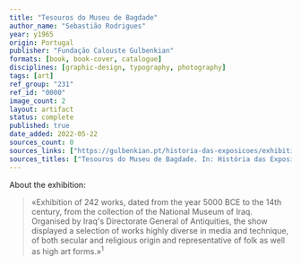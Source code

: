 ```yaml
---
title: "Tesouros do Museu de Bagdade"
author_name: "Sebastião Rodrigues"
year: y1965
origin: Portugal
publisher: "Fundação Calouste Gulbenkian"
formats: [book, book-cover, catalogue]
disciplines: [graphic-design, typography, photography]
tags: [art]
ref_group: "231"
ref_id: "0000"
image_count: 2
layout: artifact
status: complete
published: true
date_added: 2022-05-22
sources_count: 0
sources_links: ["https://gulbenkian.pt/historia-das-exposicoes/exhibitions/117/"]
sources_titles: ["Tesouros do Museu de Bagdade. In: História das Exposições de Arte Gulbenkian [pt/en]"]
---
```


About the exhibition:

<blockquote>
«Exhibition of 242 works, dated from the year 5000 BCE to the 14th century, from the collection of the National Museum of Iraq. Organised by Iraq's Directorate General of Antiquities, the show displayed a selection of works highly diverse in media and technique, of both secular and religious origin and representative of folk as well as high art forms.»<sup>1</sup>
</blockquote>
